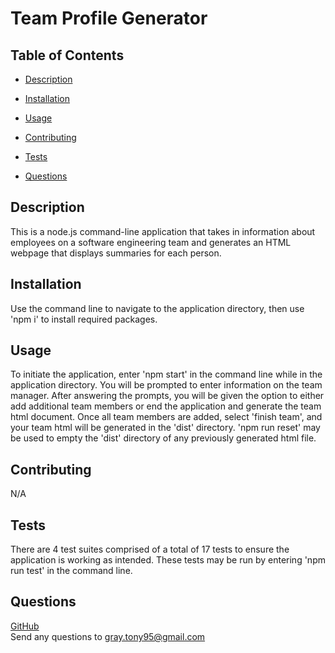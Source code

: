 # Team Profile Generator

  

  ## Table of Contents

  - [Description](#description)
  - [Installation](#installation)
  - [Usage](#usage)
  
  - [Contributing](#contributing)
  - [Tests](#tests)
  - [Questions](#questions)
  ## Description

  This is a node.js command-line application that takes in information about employees on a software engineering team and generates an HTML webpage that displays summaries for each person.
  ## Installation

  Use the command line to navigate to the application directory, then use 'npm i' to install required packages.
  ## Usage

  To initiate the application, enter 'npm start' in the command line while in the application directory. You will be prompted to enter information on the team manager. After answering the prompts, you will be given the option to either add additional team members or end the application and generate the team html document. Once all team members are added, select 'finish team', and your team html will be generated in the 'dist' directory. 'npm run reset' may be used to empty the 'dist' directory of any previously generated html file.
  
  ## Contributing

  N/A
  ## Tests

  There are 4 test suites comprised of a total of 17 tests to ensure the application is working as intended. These tests may be run by entering 'npm run test' in the command line.
  ## Questions

  [GitHub](https://github.com/TGray95) <br>
  Send any questions to gray.tony95@gmail.com
